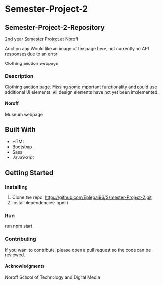 # Semester-Project-2

## Semester-Project-2-Repository
2nd year Semester Project at Noroff

Auction app
Would like an image of the page here, but currently no API responses due to an error

Clothing auction webpage

### Description
Clothing auction page. Missing some important functionality and could use additional UI elements. All design elements have not yet been implemented. 

#### Noroff
Museum webpage

## Built With
* HTML
* Bootstrap
* Sass
* JavaScript

## Getting Started
### Installing
1. Clone the repo: https://github.com/Eplepai96/Semester-Project-2.git
2. Install dependencies: npm i
### Run
run npm start

### Contributing
If you want to contribute, please open a pull request so the code can be reviewed.

#### Acknowledgments
Noroff School of Technology and Digital Media
